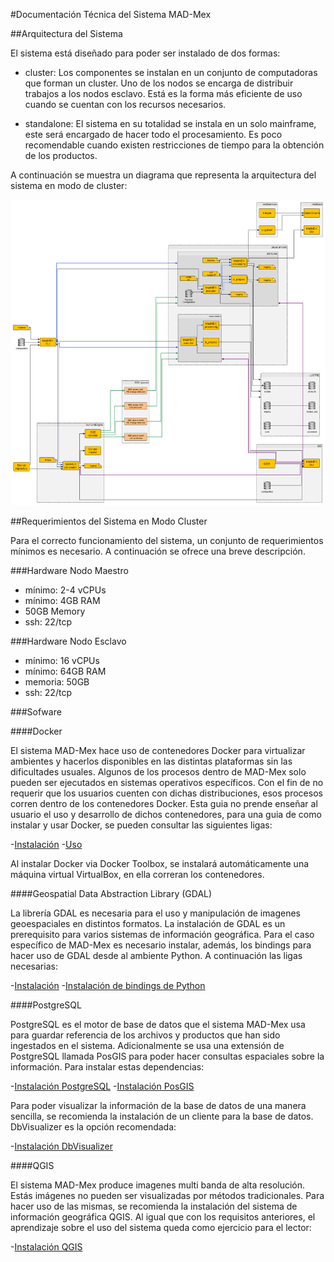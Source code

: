 #Documentación Técnica del Sistema MAD-Mex

##Arquitectura del Sistema

El sistema está diseñado para poder ser instalado de dos formas:

* cluster: Los componentes se instalan en un conjunto de computadoras que forman un cluster. Uno de los nodos se encarga de distribuir trabajos a los nodos esclavo. Está es la forma más eficiente de uso cuando se cuentan con los recursos necesarios.

* standalone: El sistema en su totalidad se instala en un solo mainframe, este será encargado de hacer todo el procesamiento. Es poco recomendable cuando existen restricciones de tiempo para la obtención de los productos.

A continuación se muestra un diagrama que representa la arquitectura del sistema en modo de cluster:


![Diagrama de componentes de MAD-Mex](../images/component_diagram.png)

##Requerimientos del Sistema en Modo Cluster

Para el correcto funcionamiento del sistema, un conjunto de requerimientos mínimos es necesario. A continuación se ofrece una breve descripción.

###Hardware Nodo Maestro
- mínimo: 2-4 vCPUs
- mínimo: 4GB RAM
- 50GB Memory
- ssh: 22/tcp

###Hardware Nodo Esclavo
- mínimo: 16 vCPUs
- mínimo: 64GB RAM
- memoria: 50GB
- ssh: 22/tcp


###Sofware

####Docker

El sistema MAD-Mex hace uso de contenedores Docker para virtualizar ambientes y hacerlos disponibles en las distintas plataformas sin las dificultades usuales. Algunos de los procesos dentro de MAD-Mex solo pueden ser ejecutados en sistemas operativos específicos. Con el fin de no requerir que los usuarios cuenten con dichas distribuciones, esos procesos corren dentro de los contenedores Docker. Esta guia no prende enseñar al usuario el uso y desarrollo de dichos contenedores, para una guia de como instalar y usar Docker, se pueden consultar las siguientes ligas:

-[Instalación](https://docs.docker.com/engine/installation/)
-[Uso](https://docs.docker.com/mac/)

Al instalar Docker via Docker Toolbox, se instalará automáticamente una máquina virtual VirtualBox, en ella correran los contenedores.

####Geospatial Data Abstraction Library (GDAL)

La librería GDAL es necesaria para el uso y manipulación de imagenes geoespaciales en distintos formatos. La instalación de GDAL es un prerequisito para varios sistemas de información geográfica. Para el caso específico de MAD-Mex es necesario instalar, además, los bindings para hacer uso de GDAL desde al ambiente Python. A continuación las ligas necesarias:

-[Instalación](https://trac.osgeo.org/gdal/wiki/DownloadingGdalBinaries)
-[Instalación de bindings de Python](https://pypi.python.org/pypi/GDAL/)

####PostgreSQL

PostgreSQL es el motor de base de datos que el sistema MAD-Mex usa para guardar referencia de los archivos y productos que han sido ingestados en el sistema. Adicionalmente se usa una extensión de PostgreSQL llamada PosGIS para poder hacer consultas espaciales sobre la información. Para instalar estas dependencias:

-[Instalación PostgreSQL](http://www.postgresql.org/download/)
-[Instalación PosGIS](http://postgis.net/install/)

Para poder visualizar la información de la base de datos de una manera sencilla, se recomienda la instalación de un cliente para la base de datos. DbVisualizer es la opción recomendada:

-[Instalación DbVisualizer](https://www.dbvis.com/download/)

####QGIS

El sistema MAD-Mex produce imagenes multi banda de alta resolución. Estás imágenes no pueden ser visualizadas por métodos tradicionales. Para hacer uso de las mismas, se recomienda la instalación del sistema de información geográfica QGIS. Al igual que con los requisitos anteriores, el aprendizaje sobre el uso del sistema queda como ejercicio para el lector:

-[Instalación QGIS](http://www.qgis.org/en/site/forusers/download.html)








